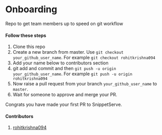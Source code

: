 # Onboarding
Repo to get team members up to speed on git workflow

#### Follow these steps
1. Clone this repo
2. Create a new branch from master. Use `git checkout your_github_user_name`. For example `git checkout rohitkrishna094`
3. Add your name below to contributors section
4. git add and commit and then `git push -u origin your_github_user_name`. For example `git push -u origin rohitkrishna094`
5. Now raise a pull request from your branch `your_github_user_name` to `master`.
6. Wait for someone to approve and merge your PR.

Congrats you have made your first PR to SnippetServe.

#### Contributors
1. [rohitkrishna094](https://github.com/rohitkrishna094)
